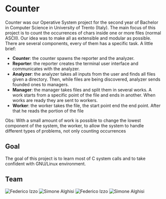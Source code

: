 # Counter
Counter was our Operative System project for the second year of Bachelor in Computer Science in University of Trento (Italy). The main focus of this project is to count the occurrences of chars inside one or more files (normal ASCII). Our idea was to make all as extensible and modular as possible. There are several components, every of them has a specific task. A little brief:

* **Counter**: the counter spawns the reporter and the analyzer.
* **Reporter**: the reporter creates the terminal user interface and communicates with the analyzer.
* **Analyzer**: the analyzer takes all inputs from the user and finds all files given a directory. Then, while files are being discovered,  analyzer sends founded ones to managers.
* **Manager**: the manager takes files and split them in several works. A work starts from a specific point of the file and ends in another. When works are ready they are sent to workers.
* **Worker**: the worker takes the file, the start point end the end point. After that he reads the portion of the file

Obs: With a small amount of work is possible to change the lowest component of the system, the worker, to allow the system to handle different types of problems, not only counting occurrences

## Goal
The goal of this project is to learn most of C system calls and to take confident with GNU/Linux environment.

## Team
![Federico Izzo](./teamAsciiArt/FedericoIzzo.png)
![Simone Alghisi](./teamAsciiArt/SimoneAlghisi.png)
![Federico Izzo](./teamAsciiArt/FedericoIzzo.png)
![Simone Alghisi](./teamAsciiArt/SimoneAlghisi.png)

